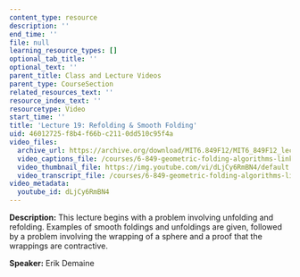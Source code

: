 ```yaml
---
content_type: resource
description: ''
end_time: ''
file: null
learning_resource_types: []
optional_tab_title: ''
optional_text: ''
parent_title: Class and Lecture Videos
parent_type: CourseSection
related_resources_text: ''
resource_index_text: ''
resourcetype: Video
start_time: ''
title: 'Lecture 19: Refolding & Smooth Folding'
uid: 46012725-f8b4-f66b-c211-0dd510c95f4a
video_files:
  archive_url: https://archive.org/download/MIT6.849F12/MIT6_849F12_lec19_300k.mp4
  video_captions_file: /courses/6-849-geometric-folding-algorithms-linkages-origami-polyhedra-fall-2012/92a96552ac1252598a782dcbd947c3cc_dLjCy6RmBN4.vtt
  video_thumbnail_file: https://img.youtube.com/vi/dLjCy6RmBN4/default.jpg
  video_transcript_file: /courses/6-849-geometric-folding-algorithms-linkages-origami-polyhedra-fall-2012/9fc4e8e140574ed0a71c4a779e495174_dLjCy6RmBN4.pdf
video_metadata:
  youtube_id: dLjCy6RmBN4
---
```


**Description:** This lecture begins with a problem involving unfolding and refolding. Examples of smooth foldings and unfoldings are given, followed by a problem involving the wrapping of a sphere and a proof that the wrappings are contractive.

**Speaker:** Erik Demaine